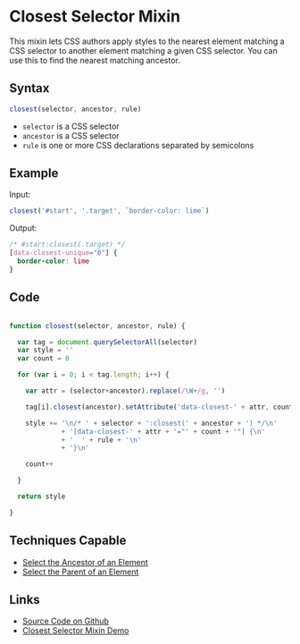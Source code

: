 # Closest Selector Mixin

This mixin lets CSS authors apply styles to the nearest element matching a CSS selector to another element matching a given CSS selector. You can use this to find the nearest matching ancestor.

## Syntax

```javascript
closest(selector, ancestor, rule)
```

- `selector` is a CSS selector
- `ancestor` is a CSS selector
- `rule` is one or more CSS declarations separated by semicolons

## Example

Input:

```javascript
closest('#start', '.target', `border-color: lime`)
```

Output:

```css
/* #start:closest(.target) */
[data-closest-unique="0"] {
  border-color: lime
}
```

## Code

```javascript

function closest(selector, ancestor, rule) {

  var tag = document.querySelectorAll(selector)
  var style = ''
  var count = 0

  for (var i = 0; i < tag.length; i++) {

    var attr = (selector+ancestor).replace(/\W+/g, '')

    tag[i].closest(ancestor).setAttribute('data-closest-' + attr, count)

    style += '\n/* ' + selector + ':closest(' + ancestor + ') */\n'
             + '[data-closest-' + attr + '="' + count + '"] {\n'
             + '  ' + rule + '\n'
             + '}\n'

    count++

  }

  return style

}
```

## Techniques Capable

- [Select the Ancestor of an Element](../techniques/ancestor-of-element.html)
- [Select the Parent of an Element](../techniques/parent-of-element.html)

## Links

- [Source Code on Github](https://github.com/tomhodgins/reprocss/blob/master/mixins/closest-selector.js)
- [Closest Selector Mixin Demo](https://tomhodgins.github.io/reprocss/test/closest-selector-mixin.html)